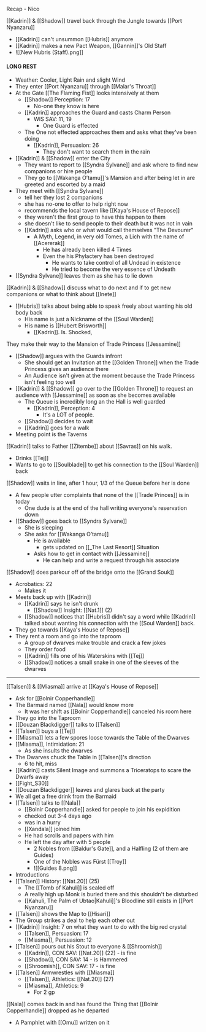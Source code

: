 Recap - Nico

[[Kadrin]] & [[Shadow]] travel back through the Jungle towards [[Port Nyanzaru]]
- [[Kadrin]] can't unsummon [[Hubris]] anymore
- [[Kadrin]] makes a new Pact Weapon, [[Gannin]]'s Old Staff
- ![[New Hubris (Staff).png]]
#### LONG REST
- Weather: Cooler, Light Rain and slight Wind
- They enter [[Port Nyanzaru]] through [[Malar's Throat]]
- At the Gate [[The Flaming Fist]] looks intensively at them
	- [[Shadow]] Perception: 17
		- No-one they know is here
	- [[Kadrin]] approaches the Guard and casts Charm Person
		- WIS SAV: 11, 19
			- One Guard is effected
	- The One not effected approaches them and asks what they've been doing
		- [[Kadrin]], Persuasion: 26
			- They don't want to search them in the rain
- [[Kadrin]] & [[Shadow]] enter the City
	- They want to report to [[Syndra Sylvane]] and ask where to find new companions or hire people
	- They go to [[Wakanga O’tamu]]'s Mansion and after being let in are greeted and escorted by a maid
- They meet with [[Syndra Sylvane]]
	- tell her they lost 2 companions
	- she has no-one to offer to help right now
	- recommends the local tavern like [[Kaya's House of Repose]]
	- they weren't the first group to have this happen to them
	- she doesn't like to send people to their death but it was not in vain
	- [[Kadrin]] asks who or what would call themselves "The Devourer"
		- A Myth, Legend, in very old Tomes, a Lich with the name of [[Acererak]]
			- He has already been killed 4 Times
			- Even the his Phylactery has been destroyed
				- He wants to take control of all Undead in existence
				- He tried to become the very essence of Undeath
- [[Syndra Sylvane]] leaves them as she has to lie down

[[Kadrin]] & [[Shadow]] discuss what to do next and if to get new companions or what to think about [[Inete]]
- [[Hubris]] talks about being able to speak freely about wanting his old body back
	- His name is just a Nickname of the [[Soul Warden]]
	- His name is [[Hubert Brisworth]]
		- [[Kadrin]]. Is. Shocked,

They make their way to the Mansion of Trade Princess [[Jessamine]]
- [[Shadow]] argues with the Guards infront
	- She should get an Invitation at the [[Golden Throne]] when the Trade Princess gives an audience there
	- An Audience isn't given at the moment because the Trade Princess isn't feeling too well
- [[Kadrin]] & [[Shadow]] go over to the [[Golden Throne]] to request an audience with [[Jessamine]] as soon as she becomes available
	- The Queue is incredibly long an the Hall is well guarded
		- [[Kadrin]], Perception: 4
			- It's a LOT of people.
	- [[Shadow]] decides to wait
	- [[Kadrin]] goes for a walk
- Meeting point is the Taverns

[[Kadrin]] talks to Father [[Zitembe]] about [[Savras]] on his walk.
- Drinks [[Tej]]
- Wants to go to [[Soulblade]] to get his connection to the [[Soul Warden]] back


[[Shadow]] waits in line, after 1 hour, 1/3 of the Queue before her is done
- A few people utter complaints that none of the [[Trade Princes]] is in today
	- One dude is at the end of the hall writing everyone's reservation down
- [[Shadow]] goes back to [[Syndra Sylvane]]
	- She is sleeping
	- She asks for [[Wakanga O’tamu]]
		- He is available
			-  gets updated on [[_The Last Resort]] Situation
		- Asks how to get in contact with [[Jessamine]]
			- He can help and write a request through his associate

[[Shadow]] does parkour off of the bridge onto the [[Grand Souk]]
- Acrobatics: 22
	- Makes it
- Meets back up with [[Kadrin]]
	- [[Kadrin]] says he isn't drunk
		- [[Shadow]] Insight: [[Nat.1]] (2)
	- [[Shadow]] notices that [[Hubris]] didn't say a word while [[Kadrin]] talked about wanting his connection with the [[Soul Warden]] back.
- They go towards [[Kaya's House of Repose]]
- They rent a room and go into the taproom
	- A group of dwarves make trouble and crack a few jokes
	- They order food
	- [[Kadrin]] fills one of his Waterskins with [[Tej]]
	- [[Shadow]] notices a small snake in one of the sleeves of the dwarves

---
[[Talsen]] & [[Miasma]] arrive at [[Kaya's House of Repose]]
- Ask for [[Bolnir Copperhandle]]
- The Barmaid named [[Nala]] would know more
	- It was her shift as [[Bolnir Copperhandle]] canceled his room here
- They go into the Taproom
- [[Douzan Blackdigger]] talks to [[Talsen]]
- [[Talsen]] buys a [[Tej]]
- [[Miasma]] lets a few spores loose towards the Table of the Dwarves
- [[Miasma]], Intimidation: 21
	- As she insults the dwarves
- The Dwarves chuck the Table in [[Talsen]]'s direction
	- 6 to hit, miss
- [[Kadrin]] casts Silent Image and summons a Triceratops to scare the Dwarfs away
-  [[Fight_S30]]
- [[Douzan Blackdigger]] leaves and glares back at the party
- We all get a free drink from the Barmaid
- [[Talsen]] talks to [[Nala]]
	- [[Bolnir Copperhandle]] asked for people to join his expidition
	- checked out 3-4 days ago
	- was in a hurry
	- [[Xandala]] joined him
	- He had scrolls and papers with him
	- He left the day after with 5 people
		- 2 Nobles from [[Baldur's Gate]], and a Halfling (2 of them are Guides)
		- One of the Nobles was Fürst [[Troy]]
		- ![[Guides 8.png]]
- Introductions
- [[Talsen]] History: [[Nat.20]] (25)
	- The [[Tomb of Kahuli]] is sealed off
	- A really high up Monk is buried there and this shouldn't be disturbed
	- [[Kahuli, The Palm of Ubtao|Kahuli]]'s Bloodline still exists in [[Port Nyanzaru]]
- [[Talsen]] shows the Map to [[Hisari]]
- The Group strikes a deal to help each other out
- [[Kadrin]] Insight: 7 on what they want to do with the big red crystal
	- [[Talsen]], Persuasion: 17
	- [[Miasma]], Persuasion: 12
- [[Talsen]] pours out his Stout to everyone & [[Shroomish]]
	- [[Kadrin]], CON SAV: [[Nat.20]] (22) - is fine
	- [[Shadow]], CON SAV: 14 - is Hammered
	- [[Shroomish]], CON SAV: 17 - is fine
- [[Talsen]] Armwrestles with [[Miasma]]
	- [[Talsen]], Athletics: [[Nat.20]] (27)
	- [[Miasma]], Athletics: 9
		- For 2 gp

[[Nala]] comes back in and has found the Thing that [[Bolnir Copperhandle]] dropped as he departed
- A Pamphlet with [[Omu]] written on it